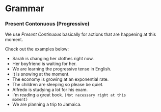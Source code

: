 # Grammar

### Present Contonuous (Progressive)

We use *Present Continuous* basically for actions that are happening at this moment.

Check out the examples below:

* Sarah is changing her clothes right now.
* Her boyfriend is waiting for her.
* We are learning the progressive tense in English.
* It is snowing at the moment.
* The economy is growing at an exponential rate.
* The children are sleeping so please be quiet.
* Alfredo is studying a lot for his exam.
* I'm reading a great book. <code>(Not necessary right at this moment)</code>
* We are planning a trip to Jamaica.